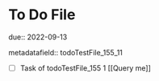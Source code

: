 # To Do File

due:: 2022-09-13

metadatafield:: todoTestFile_155_11

- [ ] Task of todoTestFile_155 1 [[Query me]]
